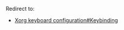 Redirect to:

*   [Xorg keyboard configuration#Keybinding](/index.php/Xorg_keyboard_configuration#Keybinding "Xorg keyboard configuration")